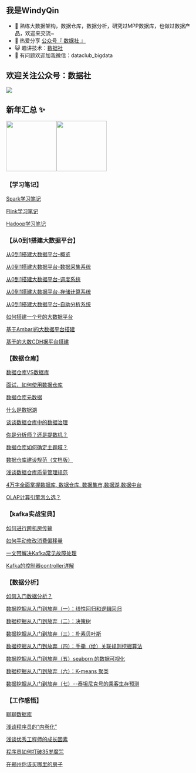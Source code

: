 ## 我是WindyQin

- 🐧 熟练大数据架构，数据仓库，数据分析，研究过MPP数据库，也做过数据产品，欢迎来交流~
- 🌱 热爱分享 <a href="https://mp.weixin.qq.com/s?__biz=MzI4MzE4MjQxOQ==&mid=2649364443&idx=3&sn=ce748f9966f79e4ee07b14c6f56c14b0&chksm=f39023e7c4e7aaf108aa1d5cf9153fc020cb402727b83f43862f99d6fe738277c80c5ec022d2&token=131764335&lang=zh_CN#rd" target="_blank">公众号『 数据社 』</a>
- 😺 趣讲技术：<a href="http://www.datacluber.cn/" target="_blank">数据社</a> 
- 💬 有问题欢迎加我微信：dataclub_bigdata
## 欢迎关注公众号：数据社
![](https://mmbiz.qpic.cn/mmbiz_png/z2DApiaibzMicicjiccLAibDxc3jzFr1RLnMh7RPgIsXXib0Nl4hh3fo9SOm1K3iaPS97lic4VPqjiaKN9Iia11yKDpahI0zg/640?wx_fmt=png&tp=webp&wxfrom=5&wx_lazy=1&wx_co=1)
## 新年汇总 ✨

<img align="" height="137px" src="https://github-readme-stats.vercel.app/api?username=qinchaofeng&hide_title=true&hide_border=true&show_icons=true&include_all_commits=true&line_height=21&bg_color=0,EC6C6C,FFD479,FFFC79,73FA79&theme=graywhite&locale=cn" /><img align="" height="137px" src="https://github-readme-stats.vercel.app/api/top-langs/?username=qinchaofeng&hide_title=true&hide_border=true&layout=compact&bg_color=0,73FA79,73FDFF,D783FF&theme=graywhite&locale=cn" />


### 【学习笔记】
[Spark学习笔记](https://mp.weixin.qq.com/s?__biz=MzI4MzE4MjQxOQ==&amp;mid=2649363759&amp;idx=1&amp;sn=1084987dc35d952eff71e14720b2da3c&amp;chksm=f3902113c4e7a8059cd19d12f2090ba8e204ca4b3821f095ff4b07c0995b4fcac66aad874619&token=1661743324&lang=zh_CN#rd)

[Flink学习笔记](https://mp.weixin.qq.com/s?__biz=MzI4MzE4MjQxOQ==&amp;mid=2649363520&amp;idx=1&amp;sn=270775926cff7572c858663c6ec29d6c&amp;chksm=f390207cc4e7a96ad0a80aec0058c764bbba0bd6d5f56268886ac82b2475f309eeafb1f73e17&token=1661743324&lang=zh_CN#rd)

[Hadoop学习笔记](https://mp.weixin.qq.com/s?__biz=MzI4MzE4MjQxOQ==&amp;mid=2649364101&amp;idx=1&amp;sn=3d4a0c078d577d9ec30d6ad2b6b1c791&amp;chksm=f39022b9c4e7abaf2ba28af9bd3786a66ebc5ddb3688ba8afb861d4e161dd741ce2a4c245e27&token=1661743324&lang=zh_CN#rd)

### 【从0到1搭建大数据平台】
[从0到1搭建大数据平台-概览](https://mp.weixin.qq.com/s?__biz=MzI4MzE4MjQxOQ==&amp;mid=2649359274&amp;idx=1&amp;sn=fa545fd207e2acf41a0c36b5d60482fe&amp;chksm=f3903796c4e7be802317b9a9e27133099f110b3de571a3706ebcff5739c53e4d431a7505f4d9&token=1661743324&lang=zh_CN#rd)

[从0到1搭建大数据平台-数据采集系统](https://mp.weixin.qq.com/s?__biz=MzI4MzE4MjQxOQ==&amp;mid=2649359314&amp;idx=1&amp;sn=0650b017466e9a571cee9b03b62519e2&amp;chksm=f39037eec4e7bef88473d7c8d9d99e266c81b7699c2b9865df2685f6f3f330728fdd32487132&token=1661743324&lang=zh_CN#rd)

[从0到1搭建大数据平台-调度系统](https://mp.weixin.qq.com/s?__biz=MzI4MzE4MjQxOQ==&amp;mid=2649359342&amp;idx=1&amp;sn=2607bc9d074ae20ef861bd0f46f14880&amp;chksm=f39037d2c4e7bec4c65872248003b150013bbc9d3a9dbeba59578ef495473a7ae06daf104396&token=1661743324&lang=zh_CN#rd)

[从0到1搭建大数据平台-存储计算系统](https://mp.weixin.qq.com/s?__biz=MzI4MzE4MjQxOQ==&amp;mid=2649359416&amp;idx=1&amp;sn=42e67d8c8ce58d426e211f8f3f282145&amp;chksm=f3903004c4e7b9127b2de3f761cfc57fd5265bc8aa6cd4908cbd13fea7d39bc70b1f347bc0d9&token=1661743324&lang=zh_CN#rd)

[从0到1搭建大数据平台-自助分析系统](https://mp.weixin.qq.com/s?__biz=MzI4MzE4MjQxOQ==&amp;mid=2649359808&amp;idx=1&amp;sn=1ff3cf0c35d0d8d05c20e7aa6097b805&amp;chksm=f39031fcc4e7b8ead32ec15f8b3939971e48d5fc6848e01f368a88cfe2bf6868f0225dcb40e4&token=1661743324&lang=zh_CN#rd)

[如何搭建一个号的大数据平台](https://mp.weixin.qq.com/s?__biz=MzI4MzE4MjQxOQ==&amp;mid=2649359862&amp;idx=1&amp;sn=6dfe4a8fb0e5de8690798fd5581476d4&amp;chksm=f39031cac4e7b8dce3e97936875d357196c25c92426e6771f6828c428bfc664d1a4fde04c760&token=1661743324&lang=zh_CN#rd)

[基于Ambari的大数据平台搭建](https://mp.weixin.qq.com/s?__biz=MzI4MzE4MjQxOQ==&amp;mid=2649359669&amp;idx=1&amp;sn=0e897531f8a9efeb8f6f28c66163a64d&amp;chksm=f3903109c4e7b81f59538dda48e28012df8a93477ea911548975397708645a9e4a27479237ac&token=1661743324&lang=zh_CN#rd)

[基于的大数CDH据平台搭建](https://mp.weixin.qq.com/s?__biz=MzI4MzE4MjQxOQ==&amp;mid=2649359484&amp;idx=1&amp;sn=763dab9fcaa4163735a4ecef97a47b0d&amp;chksm=f3903040c4e7b956bae1d3f26bc51ab219d3b0b16cc100fb831bf732b2219f57b7a2fe74e381&token=1661743324&lang=zh_CN#rd)

### 【数据仓库】
[数据仓库VS数据库](https://mp.weixin.qq.com/s?__biz=MzI4MzE4MjQxOQ==&mid=2649358637&idx=1&sn=cd41b90c8b0323d5cfa68a10003581ff&chksm=f3903511c4e7bc0778fcb79256d87480f78192263ef4e46318cb8933c1eab82112970762241b&scene=21#wechat_redirect)

[面试，如何使用数据仓库](https://mp.weixin.qq.com/s?__biz=MzI4MzE4MjQxOQ==&mid=2649358646&idx=1&sn=1fcc15acac14bde45da5f3a19b2c80fd&chksm=f390350ac4e7bc1ccad51ded98123fc65ef7501d004262de872c765c7b447070131d169a9b09&scene=21#wechat_redirect)

[数据仓库元数据](https://mp.weixin.qq.com/s?__biz=MzI4MzE4MjQxOQ==&mid=2649358665&idx=1&sn=14cd05a89586a2d6d57ced11b3b44f4e&chksm=f3903575c4e7bc638e0ac0b322aadab28cc60465ad839dcd14fc8111eac3da29654a39ca490a&scene=21#wechat_redirect)

[什么是数据湖](https://mp.weixin.qq.com/s?__biz=MzI4MzE4MjQxOQ==&mid=2649358987&idx=1&sn=de6a199662a7bfc27c21c7e5a2c5c9db&chksm=f39036b7c4e7bfa15a50ba50eb665c061f88e8c94f5c9d6142993b913e169ebd9709faad2437&scene=21#wechat_redirect)

[谈谈数据仓库中的数据治理](https://mp.weixin.qq.com/s?__biz=MzI4MzE4MjQxOQ==&mid=2649358923&idx=1&sn=47d10f024962ea423f9c9675ae19a7df&chksm=f3903677c4e7bf61f15fd1872c6ce55f0dabf200f9394ae5f4ccc027324aad3a7c7673ef10fd&scene=21#wechat_redirect)

[你是分析师？还是提数机？](https://mp.weixin.qq.com/s?__biz=MzI4MzE4MjQxOQ==&mid=2649358674&idx=1&sn=71122a0e0a480068956032565684ed46&chksm=f390356ec4e7bc781e10d865887a8f331db82d714fc9aa5ac1066b04204d57700f8215a52ac8&scene=21#wechat_redirect)

[数据仓库如何确定主题域？](https://mp.weixin.qq.com/s?__biz=MzI4MzE4MjQxOQ==&amp;mid=2649362274&amp;idx=1&amp;sn=abe7b82cff41763824fb96ec66a78b5c&amp;chksm=f3903b5ec4e7b2487ab27366ba00d260a93eefa802fd0f3e05e80d33c1672d5d08ea624dd1b7&token=1661743324&lang=zh_CN#rd)

[数据仓库建设规范（文档版）](https://mp.weixin.qq.com/s?__biz=MzI4MzE4MjQxOQ==&amp;mid=2649362453&amp;idx=1&amp;sn=5b6e0d63ba20c6c2df7960f09cc76625&amp;chksm=f3902429c4e7ad3fa35e1b38b9656d3fcb834a8d7f8799adf2285db090528e4826920c560851&token=1661743324&lang=zh_CN#rd)

[浅谈数据仓库质量管理规范](https://mp.weixin.qq.com/s?__biz=MzI4MzE4MjQxOQ==&amp;mid=2649362053&amp;idx=1&amp;sn=8d97b96053505b8535e717386d7e2fa7&amp;chksm=f3903ab9c4e7b3afab0f07a93d18a23c65951661f42400113ce40ac2150df3d0786e221f103c&token=1661743324&lang=zh_CN#rd)

[4万字全面掌握数据库, 数据仓库, 数据集市,数据湖,数据中台](https://mp.weixin.qq.com/s?__biz=MzI4MzE4MjQxOQ==&amp;mid=2649360953&amp;idx=1&amp;sn=e967b21e029825da5b195743749f27d2&amp;chksm=f3903e05c4e7b71323af4ef4e5bfa7a30d5feba9a73336a0ccf91e42d5ddd1a0d60d664c0c32&token=1661743324&lang=zh_CN#rd)

[OLAP计算引擎怎么选？](https://mp.weixin.qq.com/s?__biz=MzI4MzE4MjQxOQ==&amp;mid=2649362195&amp;idx=1&amp;sn=09d395fac10207f4ca6d2d0d61444973&amp;chksm=f3903b2fc4e7b2390ce9b3721d355862622705f8aabf942c802e6ebdfe06292249c68c1f0f5b&token=1661743324&lang=zh_CN#rd)

### 【kafka实战宝典】
[如何进行跨机房传输](https://mp.weixin.qq.com/s?__biz=MzI4MzE4MjQxOQ==&mid=2649358794&idx=1&sn=b6597f6aa6a160f9bda5fc500af619a4&chksm=f39035f6c4e7bce035354b6b7ab02f24b7b1ddc0f1aa6d049b3294e317d790f8ddd7f9c756d1&scene=21#wechat_redirect)

[如何手动修改消费偏移量](https://mp.weixin.qq.com/s?__biz=MzI4MzE4MjQxOQ==&mid=2649358800&idx=1&sn=fcda809ee944a6210268f14757fd66a5&chksm=f39035ecc4e7bcfad56d1c8a041f62c20791775fcb8f8e8c6023ca14e857aed1bc6f25887ac7&scene=21#wechat_redirect)

[一文带解决Kafka常见故障处理](https://mp.weixin.qq.com/s?__biz=MzI4MzE4MjQxOQ==&mid=2649358876&idx=1&sn=9ce9dd5d4f2cd57d28b700cd4924dbdf&chksm=f3903620c4e7bf3617b0352010c346d518d7925a9f27e97e53d33e9e415539928ba3ff59111d&scene=21#wechat_redirect)

[Kafka的控制器controller详解](https://mp.weixin.qq.com/s?__biz=MzI4MzE4MjQxOQ==&mid=2649359722&idx=1&sn=4fac2637159e213151acf39766bd68f6&chksm=f3903156c4e7b8405a53668955f5235aafe5ebb708ef005d6ce9862d63e5d9b35a4c0166655c&scene=21#wechat_redirect)

### 【数据分析】
[如何入门数据分析？](https://mp.weixin.qq.com/s?__biz=MzI4MzE4MjQxOQ==&amp;mid=2649359042&amp;idx=1&amp;sn=08c2b3ebc1ea04eeb9947c9b7344e6d0&amp;chksm=f39036fec4e7bfe8b8422cc2d98f32a81aedbcb64ff7d2ec104082aa01408775aedfece738e9&token=1661743324&lang=zh_CN#rd)

[数据挖掘从入门到放弃（一）：线性回归和逻辑回归](https://mp.weixin.qq.com/s?__biz=MzI4MzE4MjQxOQ==&amp;mid=2649358909&amp;idx=1&amp;sn=31c7f2e2421d67e661a6c581353ac602&amp;chksm=f3903601c4e7bf172d0d134d26f99e982e3ada4c9850f943a1c7e0891e10322156c05b28dc39&token=1661743324&lang=zh_CN#rd)

[数据挖掘从入门到放弃（二）：决策树](https://mp.weixin.qq.com/s?__biz=MzI4MzE4MjQxOQ==&amp;mid=2649358929&amp;idx=1&amp;sn=8aaf5d949ebd7f0294f1f44c8ac46e61&amp;chksm=f390366dc4e7bf7b089499193356c884dc11ddb58b12593d8831b89709d781988cae1129cc1a&token=1661743324&lang=zh_CN#rd)

[数据挖掘从入门到放弃（三）：朴素贝叶斯](https://mp.weixin.qq.com/s?__biz=MzI4MzE4MjQxOQ==&amp;mid=2649358934&amp;idx=1&amp;sn=7dc31479e6b863d79e39b26ea6c3ebce&amp;chksm=f390366ac4e7bf7cf8302092d2309ad7bfaa7165520263a98ce6812453830535c47eaf730718&token=1661743324&lang=zh_CN#rd)

[数据挖掘从入门到放弃（四）：手撕（绘）关联规则挖掘算法](https://mp.weixin.qq.com/s?__biz=MzI4MzE4MjQxOQ==&amp;mid=2649358971&amp;idx=1&amp;sn=26d3f14808dbbbeebd7b0844fd7c12be&amp;chksm=f3903647c4e7bf5110ca1dc92a4d493850443ece6ca1bc877bf3615dbaf52e4084ca71baf5fe&token=1661743324&lang=zh_CN#rd)

[数据挖掘从入门到放弃（五）seaborn 的数据可视化](https://mp.weixin.qq.com/s?__biz=MzI4MzE4MjQxOQ==&amp;mid=2649358980&amp;idx=1&amp;sn=5c82f7b72af1f4815d3d78738a3c37b7&amp;chksm=f39036b8c4e7bfae08dd1f3ad56b1139f0ba73dd3eee240577328834eda395ca4e0690d27e65&token=1661743324&lang=zh_CN#rd)

[数据挖掘从入门到放弃（六）：K-means 聚类](https://mp.weixin.qq.com/s?__biz=MzI4MzE4MjQxOQ==&amp;mid=2649359068&amp;idx=1&amp;sn=b9479303ae56245e1590198588586a8e&amp;chksm=f39036e0c4e7bff67d76971a19a2416396b61fc1ed49a97fc7201d78cef9b3afee86da4dd5d5&token=1661743324&lang=zh_CN#rd)

[数据挖掘从入门到放弃（七）--泰坦尼克号的乘客生存预测](https://mp.weixin.qq.com/s?__biz=MzI4MzE4MjQxOQ==&amp;mid=2649358884&amp;idx=1&amp;sn=d18e8bdb38accfbf33efde511bae0928&amp;chksm=f3903618c4e7bf0e780973c442c58b31b524b65bb55f0236161e1f2395f5ff436a17d5281892&token=1661743324&lang=zh_CN#rd)



### 【工作感悟】
[聊聊数据库](https://mp.weixin.qq.com/s?__biz=MzI4MzE4MjQxOQ==&mid=2649358894&idx=1&sn=fb439d81961de298221c1d56cae433d8&chksm=f3903612c4e7bf044f69f6ba4374179620c1ed4e07eddadd6aa31f16a2917297633b0ad4d690&scene=21#wechat_redirect)

[浅谈程序员的“内卷化”](https://mp.weixin.qq.com/s?__biz=MzI4MzE4MjQxOQ==&amp;mid=2649361065&amp;idx=1&amp;sn=c85d1c82522bbc7e8c2ec5d114e85b42&amp;chksm=f3903e95c4e7b78357c6ece55a0dafd7de52db89bde0bf0fb19ddc0af32a9e297f5fcf2ec160&token=1661743324&lang=zh_CN#rd)

[浅谈优秀工程师的成长因素](https://mp.weixin.qq.com/s?__biz=MzI4MzE4MjQxOQ==&amp;mid=2649363051&amp;idx=1&amp;sn=8df973cdef378785e67b1bdc45f300a9&amp;chksm=f3902657c4e7af418ddb602736f4df13284039038f5da99525de3d603218f6eb9b034d23bd10&token=1661743324&lang=zh_CN#rd)

[程序员如何打破35岁魔咒](https://mp.weixin.qq.com/s?__biz=MzI4MzE4MjQxOQ==&amp;mid=2649364743&amp;idx=1&amp;sn=a9466a84815d8c2e47b823973570529e&amp;chksm=f3902d3bc4e7a42d2a244cf645c0ddef891998d2b67669bd8fb9079986fcb68902c6e438f3b7&token=1661743324&lang=zh_CN#rd)


[在郑州你该买哪里的房子](https://mp.weixin.qq.com/s?__biz=MzI4MzE4MjQxOQ==&mid=2649358828&idx=1&sn=b7b39b76298f90b2b1fe58cc374c5b60&chksm=f39035d0c4e7bcc679bdb25237d27a3f6cda564eab45282bb4a144ed9b8062bc40e62589d68f&scene=21#wechat_redirect)


